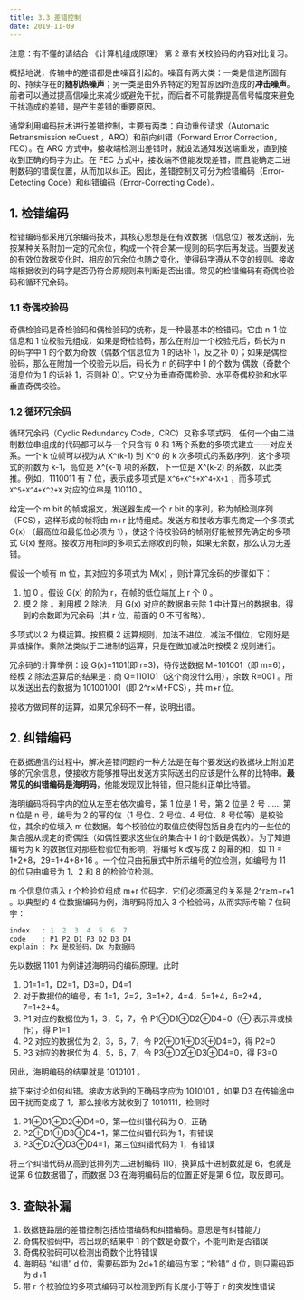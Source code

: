 ```yaml
---
title: 3.3 差错控制
date: 2019-11-09
---
```


注意：有不懂的请结合 《计算机组成原理》 第 2 章有关校验码的内容对比复习。

概括地说，传输中的差错都是由噪音引起的。噪音有两大类：一类是信道所固有的、持续存在的**随机热噪声**；另一类是由外界特定的短暂原因所造成的**冲击噪声**。前者可以通过提高信噪比来减少或避免干扰，而后者不可能靠提高信号幅度来避免干扰造成的差错，是产生差错的重要原因。

通常利用编码技术进行差错控制，主要有两类：自动重传请求（Automatic Retransmission reQuest ，ARQ）和前向纠错（Forward Error Correction，FEC）。在 ARQ 方式中，接收端检测出差错时，就设法通知发送端重发，直到接收到正确的码字为止。在 FEC 方式中，接收端不但能发现差错，而且能确定二进制数码的错误位置，从而加以纠正。因此，差错控制又可分为检错编码（Error-Detecting Code）和纠错编码（Error-Correcting Code）。

## 1. 检错编码

检错编码都采用冗余编码技术，其核心思想是在有效数据（信息位）被发送前，先按某种关系附加一定的冗余位，构成一个符合某一规则的码字后再发送。当要发送的有效位数据变化时，相应的冗余位也随之变化，使得码字遵从不变的规则。接收端根据收到的码字是否仍符合原规则来判断是否出错。常见的检错编码有奇偶检验码和循环冗余码。

### 1.1 奇偶校验码

奇偶检验码是奇检验码和偶检验码的统称，是一种最基本的检错码。它由 n-1 位信息和 1 位校验元组成，如果是奇检验码，那么在附加一个校验元后，码长为 n 的码字中 1 的个数为奇数（偶数个信息位为 1 的话补 1，反之补 0）；如果是偶检验码，那么在附加一个校验元以后，码长为 n 的码字中 1 的个数为 偶数（奇数个消息位为 1 的话补 1，否则补 0）。它又分为垂直奇偶检验、水平奇偶校验和水平垂直奇偶校验。

### 1.2 循环冗余码

循环冗余码（Cyclic Redundancy Code，CRC）又称多项式码，任何一个由二进制数位串组成的代码都可以与一个只含有 0 和 1两个系数的多项式建立一一对应关系。一个 k 位帧可以视为从 X^(k-1) 到 X^0 的 k 次多项式的系数序列，这个多项式的阶数为 k-1，高位是 X^(k-1) 项的系数，下一位是 X^(k-2) 的系数，以此类推。例如，1110011    有 7 位，表示成多项式是 `X^6+X^5+X^4+X+1` ，而多项式 `X^5+X^4+X^2+X` 对应的位串是 110110 。

给定一个 m bit 的帧或报文，发送器生成一个 r bit 的序列，称为帧检测序列（FCS），这样形成的帧将由 m+r 比特组成。发送方和接收方事先商定一个多项式 G(x) （最高位和最低位必须为 1），使这个待校验码的帧刚好能被预先确定的多项式 G(x) 整除。接收方用相同的多项式去除收到的帧，如果无余数，那么认为无差错。

假设一个帧有 m 位，其对应的多项式为 M(x) ，则计算冗余码的步骤如下：

1. 加 0 。假设 G(x) 的阶为 r，在帧的低位端加上 r 个 0 。
2. 模 2 除 。利用模 2 除法，用 G(x) 对应的数据串去除 1 中计算出的数据串。得到的余数即为冗余码（共 r 位，前面的 0 不可省略）。

多项式以 2 为模运算。按照模 2 运算规则，加法不进位，减法不借位，它刚好是异或操作。乘除法类似于二进制的运算，只是在做加减法时按模 2 规则进行。

冗余码的计算举例：设 G(x)=1101(即 r=3)，待传送数据 M=101001（即 m=6），经模 2 除法运算后的结果是：商 Q=110101（这个商没什么用），余数 R=001 。所以发送出去的数据为 101001001（即 2^r×M+FCS），共 m+r 位。

接收方做同样的运算，如果冗余码不一样，说明出错。

## 2. 纠错编码

在数据通信的过程中，解决差错问题的一种方法是在每个要发送的数据块上附加足够的冗余信息，使接收方能够推导出发送方实际送出的应该是什么样的比特串。**最常见的纠错编码是海明码**，他能发现双比特错，但只能纠正单比特错。

海明编码将码字内的位从左至右依次编号，第 1 位是 1 号，第 2 位是 2 号 …… 第 n 位是 n 号，编号为 2 的幂的位（1 号位、2 号位、4 号位、8 号位等）是校验位，其余的位填入 m 位数据。每个校验位的取值应使得包括自身在内的一些位的集合服从规定的奇偶性（如偶性要求这些位的集合中 1 的个数是偶数）。为了知道编号为 k 的数据位对那些检验位有影响，将编号 k 改写成 2 的幂的和，如 11 = 1+2+8，29=1+4+8+16 。一个位只由拓展式中所示编号的位检测，如编号为 11 的位只由编号为 1、2 和 8 的检验位检测。

m 个信息位插入 r 个检验位组成 m+r 位码字，它们必须满足的关系是 2^r≥m+r+1 。以典型的 4 位数据编码为例，海明码将加入 3 个检验码，从而实际传输 7 位码字：

```c++
index   : 1  2  3  4  5  6  7
code    : P1 P2 D1 P3 D2 D3 D4
explain : Px 是校验码，Dx 为数据码
```

先以数据 1101 为例讲述海明码的编码原理。此时

1. D1=1=1，D2=1，D3=0，D4=1
2. 对于数据位的编号，有 1=1，2=2，3=1+2，4=4，5=1+4，6=2+4，7=1+2+4。
3. P1 对应的数据位为 1，3，5，7，令 P1⊕D1⊕D2⊕D4=0（⊕ 表示异或操作），得 P1=1
4. P2 对应的数据位为 2，3，6，7，令 P2⊕D1⊕D3⊕D4=0，得 P2=0
5. P3 对应的数据位为 4，5，6，7，令 P3⊕D2⊕D3⊕D4=0，得 P3=0 

因此，海明编码的结果就是 1010101 。

接下来讨论如何纠错。接收方收到的正确码字应为 1010101 ，如果 D3 在传输途中因干扰而变成了 1，那么接收方就收到了 1010111，检测时

1. P1⊕D1⊕D2⊕D4=0，第一位纠错代码为 0，正确
2. P2⊕D1⊕D3⊕D4=1，第二位纠错代码为 1，有错误
3. P3⊕D2⊕D3⊕D4=1，第三位纠错代码为 1，有错误

将三个纠错代码从高到低排列为二进制编码 110，换算成十进制数就是 6，也就是说第 6 位数据错了，而数据 D3 在海明编码后的位置正好是第 6 位，取反即可。

## 3. 查缺补漏

1. 数据链路层的差错控制包括检错编码和纠错编码。意思是有纠错能力
2. 奇偶校验码中，若出现的结果中 1 的个数是奇数个，不能判断是否错误
3. 奇偶校验码可以检测出奇数个比特错误
4. 海明码 “纠错” d 位，需要码距为 2d+1 的编码方案；“检错” d 位，则只需码距为 d+1
5. 带 r 个校验位的多项式编码可以检测到所有长度小于等于 r 的突发性错误